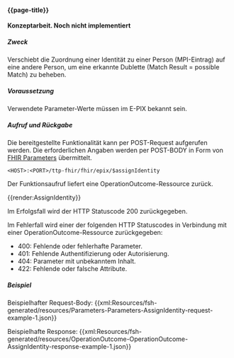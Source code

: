 #### {{page-title}}
**Konzeptarbeit. Noch nicht implementiert**

##### **Zweck**
Verschiebt die Zuordnung einer Identität zu einer Person (MPI-Eintrag) auf eine andere Person, um eine erkannte Dublette (Match Result = possible Match) zu beheben.

##### **Voraussetzung**
Verwendete Parameter-Werte müssen im E-PIX bekannt sein. 

##### **Aufruf und Rückgabe**
Die bereitgestellte Funktionalität kann per POST-Request aufgerufen werden. Die erforderlichen Angaben werden per POST-BODY in Form von [FHIR Parameters](https://www.hl7.org/fhir/parameters.html) übermittelt.

`<HOST>:<PORT>/ttp-fhir/fhir/epix/$assignIdentity`

Der Funktionsaufruf liefert eine OperationOutcome-Ressource zurück.

{{render:AssignIdentity}}

Im Erfolgsfall wird der HTTP Statuscode 200 zurückgegeben.

Im Fehlerfall wird einer der folgenden HTTP Statuscodes in Verbindung mit einer OperationOutcome-Ressource zurückgegeben:
* 400: Fehlende oder fehlerhafte Parameter.
* 401: Fehlende Authentifizierung oder Autorisierung.
* 404: Parameter mit unbekanntem Inhalt.
* 422: Fehlende oder falsche Attribute.


##### **Beispiel**
Beispielhafter Request-Body:
{{xml:Resources/fsh-generated/resources/Parameters-Parameters-AssignIdentity-request-example-1.json}}

Beispielhafte Response:
{{xml:Resources/fsh-generated/resources/OperationOutcome-OperationOutcome-AssignIdentity-response-example-1.json}}
